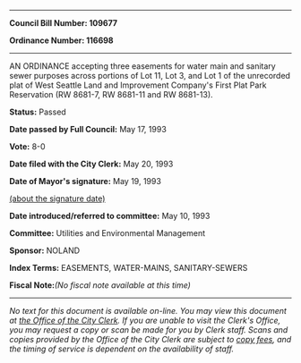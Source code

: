 

********

**Council Bill Number: 109677**
   
**Ordinance Number: 116698**
********

 AN ORDINANCE accepting three easements for water main and sanitary sewer purposes across portions of Lot 11, Lot 3, and Lot 1 of the unrecorded plat of West Seattle Land and Improvement Company's First Plat Park Reservation (RW 8681-7, RW 8681-11 and RW 8681-13).

**Status:** Passed
   
**Date passed by Full Council:** May 17, 1993
   
**Vote:** 8-0
   
**Date filed with the City Clerk:** May 20, 1993
   
**Date of Mayor's signature:** May 19, 1993
   
[(about the signature date)](/~public/approvaldate.htm)
   
   
   
**Date introduced/referred to committee:** May 10, 1993
   
**Committee:** Utilities and Environmental Management
   
**Sponsor:** NOLAND
   
   
**Index Terms:** EASEMENTS, WATER-MAINS, SANITARY-SEWERS

**Fiscal Note:**_(No fiscal note available at this time)_
********

_No text for this document is available on-line. You may view this document at [the Office of the City Clerk](http://www.seattle.gov/leg/clerk/contactUs.htm). If you are unable to visit the Clerk's Office, you may request a copy or scan be made for you by Clerk staff. Scans and copies provided by the Office of the City Clerk are subject to [copy fees](http://clerk.seattle.gov/~public/clerkfees.htm), and the timing of service is dependent on the availability of staff._

